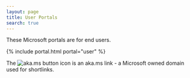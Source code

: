 ```yaml
---
layout: page
title: User Portals
search: true
---
```


These Microsoft portals are for end users.

{% include portal.html portal="user" %}

The ![aka.ms button](images\akamsicon.png) icon is an aka.ms link - a Microsoft owned domain used for shortlinks.
